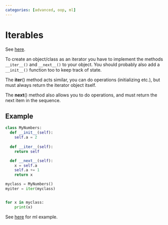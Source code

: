 ```yaml
---
categories: [advanced, oop, ml]
---
```


# Iterables 

See [here](https://www.w3schools.com/python/python_iterators.asp). 


To create an object/class as an iterator you have to implement the methods `__iter__()` and `__next__()` to your object. You should probably also add a `__init__()` function too to keep track of state. 

The __iter__() method acts similar, you can do operations (initializing etc.), but must always return the iterator object itself.

The __next__() method also allows you to do operations, and must return the next item in the sequence. 

## Example 

```python
class MyNumbers:
  def __init__(self):
  	self.a = 2
    
  def __iter__(self):
    return self

  def __next__(self):
    x = self.a
    self.a += 1
    return x

myclass = MyNumbers()
myiter = iter(myclass)


for x in myclass:
	print(x)
```


See [here](https://github.com/dragen1860/MAML-Pytorch/blob/master/MiniImagenet.py) for ml example. 

